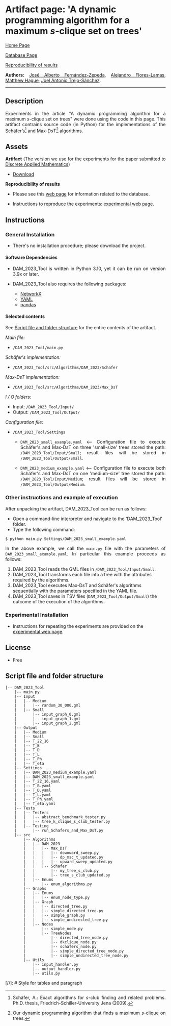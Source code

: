 <script type="text/javascript" charset="utf-8" 
src="https://cdn.mathjax.org/mathjax/latest/MathJax.js?config=TeX-AMS-MML_HTMLorMML,
https://vincenttam.github.io/javascripts/MathJaxLocal.js"></script>

# **Artifact page:** 'A dynamic programming algorithm for a maximum $s$-clique set on trees'
[Home Page](../index.md)

[Database Page](Database.md)

[Reproducibility of results](Experiments.md)


**Authors:** [José Alberto Fernández-Zepeda](https://dblp.org/pid/13/7045), [Alejandro Flores-Lamas](https://alexfloreslamas.wixsite.com/alexfl), [Matthew Hague](https://www.cs.rhul.ac.uk/home/uxac009/), [Joel Antonio Trejo-Sánchez](https://www.cimat.mx/~joel.trejo).

---


## Description

Experiments in the article "A dynamic programming algorithm for a maximum $s$-clique set on trees" were done using the code in this page. This artifact contrains source code (in Python) for the implementations of the Schäfer’s[^1] and Max-D*s*T[^2] algorithms.


## Assets

**Artifact** (The version we use for the experiments for the paper submitted to [Discrete Applied Mathematics](https://www.sciencedirect.com/journal/discrete-applied-mathematics))

- [Download](./DAM_2023_Tool/DAM_2023_Tool.zip)

**Reproducibility of results**

- Please see this [web page](./Database.md) for information related to the database.

- Instructions to reproduce the experiments: [experimental web page](Experiments.md).


## Instructions

### General Installation

- There's no installation procedure; please download the project.

#### Software Dependencies

- DAM_2023_Tool is written in Python 3.10, yet it can be run on version 3.9x or later.

- DAM_2023_Tool also requires the following packages:
  - [NetworkX](https://networkx.org/)
  - [YAML](https://yaml.org/)
  - [pandas](https://pandas.pydata.org/)


#### Selected contents

See [Script file and folder structure](#script-file-and-folder-structure) for the entire contents of the artifact.

*Main file:*

- `/DAM_2023_Tool/main.py`

*Schäfer's implementation:*

- `/DAM_2023_Tool/src/Algorithms/DAM_2023/Schafer`

*Max-DsT implementation:*

- `/DAM_2023_Tool/src/Algorithms/DAM_2023/Max_DsT`

*I / O folders:*

- Input: `/DAM_2023_Tool/Input/`
- Output: `/DAM_2023_Tool/Output/`

*Configuration file:*

 * `/DAM_2023_Tool/Settings`
    * `DAM_2023_small_example.yaml` <-- Configuration file to execute Schäfer's and Max-D*s*T on three 'small-size' trees stored the path: `/DAM_2023_Tool/Input/Small`; result files will be stored in `/DAM_2023_Tool/Output/Small`.

    * `DAM_2023_medium_example.yaml` <-- Configuration file to execute both Schäfer's and Max-D*s*T on one 'medium-size' tree stored the path: `/DAM_2023_Tool/Input/Medium`; result files will be stored in `/DAM_2023_Tool/Output/Medium`.


### Other instructions and example of execution

After unpacking the artifact, DAM_2023_Tool can be run as follows:

- Open a command-line interpreter and navigate to the 'DAM_2023_Tool' folder.
- Type the following command: 

```bash
$ python main.py Settings/DAM_2023_small_example.yaml
```

In the above example, we call the `main.py` file with the parameters of `DAM_2023_small_example.yaml`. In particular this example proceeds as follows:


1. DAM_2023_Tool reads the GML files in `/DAM_2023_Tool/Input/Small`.
2. DAM_2023_Tool transforms each file into a tree with the attributes required by the algorithms.
3. DAM_2023_Tool executes Max-D*s*T and Schäfer's algorithms sequentially with the parameters specified in the YAML file.
4. DAM_2023_Tool saves in TSV files (`DAM_2023_Tool/Output/Small`) the outcome of the execution of the algorithms.

### Experimental Installation

- Instructions for repeating the experiments are provided on the [experimental web page](Experiments.md).




## License

- Free


## Script file and folder structure

```
|-- DAM_2023_Tool
    |-- main.py
    |-- Input
    |   |-- Medium
    |   |   |-- random_30_000.gml
    |   |-- Small
    |       |-- input_graph_0.gml
    |       |-- input_graph_1.gml
    |       |-- input_graph_2.gml
    |-- Output
    |   |-- Medium
    |   |-- Small
    |   |-- T_22_16
    |   |-- T_B
    |   |-- T_D
    |   |-- T_L
    |   |-- T_Ph
    |   |-- T_eta
    |-- Settings
    |   |-- DAM_2023_medium_example.yaml
    |   |-- DAM_2023_small_example.yaml
    |   |-- T_22_16.yaml
    |   |-- T_B.yaml
    |   |-- T_D.yaml
    |   |-- T_L.yaml
    |   |-- T_Ph.yaml
    |   |-- T_eta.yaml
    |-- Tests
    |   |-- Testers
    |   |   |-- abstract_benchmark_tester.py
    |   |   |-- tree_k_clique_s_club_tester.py
    |   |-- Testing
    |       |-- run_Schafers_and_Max_DsT.py
    |-- src
        |-- Algorithms
        |   |-- DAM_2023
        |   |   |-- Max_DsT
        |   |   |   |-- downward_sweep.py
        |   |   |   |-- dp_msc_t_updated.py
        |   |   |   |-- upward_sweep_updated.py
        |   |   |-- Schafer
        |   |       |-- my_tree_s_club.py
        |   |       |-- tree_s_club_updated.py
        |   |-- Enums
        |       |-- enum_algorithms.py
        |-- Graphs
        |   |-- Enums
        |   |   |-- enum_node_type.py
        |   |-- Graph
        |   |   |-- directed_tree.py
        |   |   |-- simple_directed_tree.py
        |   |   |-- simple_graph.py
        |   |   |-- simple_undirected_tree.py
        |   |-- Nodes
        |       |-- simple_node.py
        |       |-- TreeNodes
        |           |-- directed_tree_node.py
        |           |-- dkclique_node.py
        |           |-- schafers_node.py
        |           |-- simple_directed_tree_node.py
        |           |-- simple_undirected_tree_node.py
        |-- Utils
            |-- input_handler.py
            |-- output_handler.py
            |-- utils.py
```


[^1]: Schäfer, A.: Exact algorithms for *s*-club finding and related problems. Ph.D. thesis, Friedrich-Schiller-University Jena (2009).
[^2]: Our dynamic programming algorithm that finds a maximum *s*-clique on trees.

[//]: # Style for tables and paragraph

<style>
  table {
    border-collapse: collapse;
  }

  td, th {
    border: 1px solid #999;
    padding: 0.5rem;
    text-align: center;
  }

  p {
    text-align: justify;
  }
</style>
